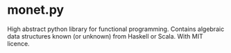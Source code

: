# monet.py

High abstract python library for functional programming.
Contains algebraic data structures known (or unknown) from Haskell or Scala.
With MIT licence.
 
 

